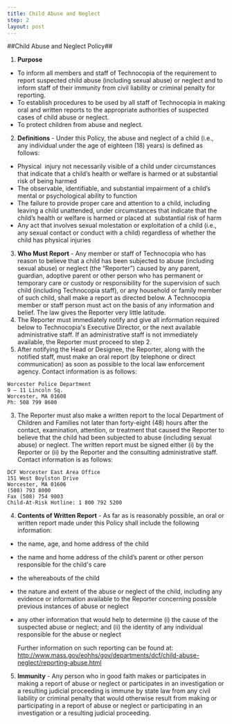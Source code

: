 ```yaml
---
title: Child Abuse and Neglect
step: 2
layout: post
---
```


##Child Abuse and Neglect Policy##

1. **Purpose**	
  - To inform all members and staff of Technocopia of the requirement to report suspected child abuse (including sexual abuse) or neglect and to inform staff of their immunity from civil liability or criminal penalty for reporting.
  - To establish procedures to be used by all staff of Technocopia in making oral and written reports to the appropriate authorities of suspected cases of child abuse or neglect.	 
  - To protect children from abuse and neglect. 

2. **Definitions** - Under this Policy, the abuse and neglect of a child (i.e., any individual under the age of eighteen (18) years) is defined as follows:	
  - Physical  injury not necessarily visible of a child under circumstances that indicate that a child’s health or welfare is harmed or at substantial risk of being harmed
  - The observable, identifiable, and substantial impairment of a child’s mental or psychological ability to function
  - The failure to provide proper care and attention to a child, including leaving a child unattended, under circumstances that indicate that the child’s health or welfare is harmed or placed at  substantial risk of harm
  - Any act that involves sexual molestation or exploitation of a child (i.e., any sexual contact or conduct with a child) regardless of whether the child has physical injuries 

3. **Who Must Report** - Any member or staff of Technocopia who has reason to believe that a child has been subjected to abuse (including sexual abuse) or neglect (the “Reporter”) caused by any parent, guardian, adoptive parent or other person who has permanent or temporary care or custody or responsibility for the supervision of such child (including Technocopia staff), or any household or family member of such child, shall make a report as directed below. A Technocopia member or staff person must act on the basis of any information and belief. The law gives the Reporter very little latitude.
  1. The Reporter must immediately notify and give all information required below to Technocopia's Executive Director, or the next available administrative staff. If an administrative staff is not immediately available, the Reporter must proceed to step 2.
  2. After notifying the Head or Designee, the Reporter, along with the notified staff, must make 	an oral report (by telephone or direct communication) as soon as possible to the local law enforcement agency. Contact information is as follows:

	Worcester Police Department
	9 – 11 Lincoln Sq.
	Worcester, MA 01608
	Ph: 508 799 8600	
  3. The Reporter must also make a written report to the local Department of 	Children and Families not later than forty-eight (48) hours after 	the contact, examination, attention, or treatment that caused the Reporter to believe that the child had been subjected to abuse (including sexual abuse) or neglect. The written report must be signed either (i) by the Reporter or (ii) by the Reporter and the consulting administrative staff. Contact information is as follows:

	DCF Worcester East Area Office
	151 West Boylston Drive
	Worcester, MA 01606
	(508) 793 8000
	Fax (508) 754 9803
	Child-At-Risk Hotline: 1 800 792 5200

4. **Contents of Written Report** - As far as is reasonably possible, an oral or written report made under this Policy shall include the following information:
  - the name, age, and home address of the child 
  - the name and home address of the child’s parent or other person responsible for the child's care	 
  - the whereabouts of the child	 
  - the nature and extent of the abuse or neglect of the child, including any evidence or information available to the Reporter concerning possible previous instances of abuse or neglect 
  - any other information that would help to determine (i) the cause of the suspected abuse or neglect; and (ii) the identity of any individual responsible for the abuse or neglect 
	
	Further information on such reporting can be found at:
	http://www.mass.gov/eohhs/gov/departments/dcf/child-abuse-neglect/reporting-abuse.html

5. **Immunity** - Any person who in good faith makes or participates in making a report of abuse or neglect or participates in an investigation or a resulting judicial proceeding is immune by state law from any civil liability or criminal penalty that would otherwise result from making or participating in a report of abuse or neglect or participating in an investigation or a resulting judicial proceeding.
